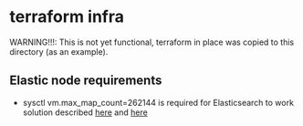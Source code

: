 # terraform infra

WARNING!!!: This is not yet functional, terraform in place was copied to this directory (as an example).


## Elastic node requirements

- sysctl vm.max_map_count=262144 is required for Elasticsearch to work solution described [here](https://www.elastic.co/guide/en/elasticsearch/reference/current/vm-max-map-count.html) and [here](https://stackoverflow.com/questions/51445846/elasticsearch-max-virtual-memory-areas-vm-max-map-count-65530-is-too-low-inc)
